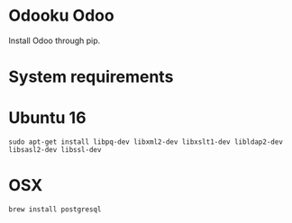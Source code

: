 Odooku Odoo
===========

Install Odoo through pip.


# System requirements

# Ubuntu 16

```
sudo apt-get install libpq-dev libxml2-dev libxslt1-dev libldap2-dev libsasl2-dev libssl-dev
```

# OSX

```
brew install postgresql
```

